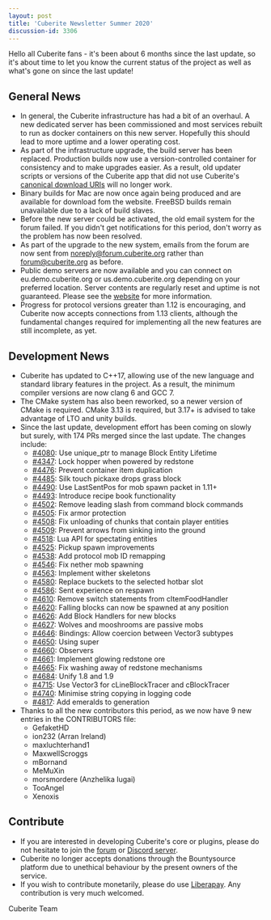 ```yaml
---
layout: post
title: 'Cuberite Newsletter Summer 2020'
discussion-id: 3306
---
```

Hello all Cuberite fans - it's been about 6 months since the last 
update, so it's about time to let you know the current status of the 
project as well as what's gone on since the last update!

General News
------------

 - In general, the Cuberite infrastructure has had a bit of an overhaul. 
   A new dedicated server has been commissioned and most services 
   rebuilt to run as docker containers on this new server. Hopefully 
   this should lead to more uptime and a lower operating cost.
 - As part of the infrastructure upgrade, the build server has been 
   replaced. Production builds now use a version-controlled container 
   for consistency and to make upgrades easier. As a result, old updater 
   scripts or versions of the Cuberite app that did not use Cuberite's 
   [canonical download URIs](https://cuberite.org/download-links/) will 
   no longer work.
 - Binary builds for Mac are now once again being produced and are 
   available for download fom the website. FreeBSD builds remain 
   unavailable due to a lack of build slaves.
 - Before the new server could be activated, the old email system for 
   the forum failed. If you didn't get notifications for this period, 
   don't worry as the problem has now been resolved.
 - As part of the upgrade to the new system, emails from the forum are 
   now sent from noreply@forum.cuberite.org rather than 
   forum@cuberite.org as before.
 - Public demo servers are now available and you can connect on 
   eu.demo.cuberite.org or us.demo.cuberite.org depending on your 
   preferred location. Server contents are regularly reset and uptime is 
   not guaranteed. Please see the 
   [website](https://cuberite.org/demoservers/) for more information.
 - Progress for protocol versions greater than 1.12 is encouraging, and 
   Cuberite now accepts connections from 1.13 clients, although the 
   fundamental changes required for implementing all the new features 
   are still incomplete, as yet.

Development News
----------------

 - Cuberite has updated to C++17, allowing use of the new language and 
   standard library features in the project. As a result, the minimum 
   compiler versions are now clang 6 and GCC 7. 
 - The CMake system has also been reworked, so a newer version of CMake 
   is required. CMake 3.13 is required, but 3.17+ is advised to take 
   advantage of LTO and unity builds.
 - Since the last update, development effort has been coming on slowly 
   but surely, with 174 PRs merged since the last update. The changes 
   include:
   - [#4080](https://github.com/cuberite/cuberite/pull/4080): 
     Use unique_ptr to manage Block Entity Lifetime
   - [#4347](https://github.com/cuberite/cuberite/pull/4347): 
     Lock hopper when powered by redstone
   - [#4476](https://github.com/cuberite/cuberite/pull/4476): 
     Prevent container item duplication
   - [#4485](https://github.com/cuberite/cuberite/pull/4485): 
     Silk touch pickaxe drops grass block
   - [#4490](https://github.com/cuberite/cuberite/pull/4490): 
     Use LastSentPos for mob spawn packet in 1.11+
   - [#4493](https://github.com/cuberite/cuberite/pull/4493): 
     Introduce recipe book functionality
   - [#4502](https://github.com/cuberite/cuberite/pull/4502): 
     Remove leading slash from command block commands
   - [#4505](https://github.com/cuberite/cuberite/pull/4505): 
     Fix armor protection
   - [#4508](https://github.com/cuberite/cuberite/pull/4508): 
     Fix unloading of chunks that contain player entities
   - [#4509](https://github.com/cuberite/cuberite/pull/4509): 
     Prevent arrows from sinking into the ground
   - [#4518](https://github.com/cuberite/cuberite/pull/4518): 
     Lua API for spectating entities
   - [#4525](https://github.com/cuberite/cuberite/pull/4525): 
     Pickup spawn improvements
   - [#4538](https://github.com/cuberite/cuberite/pull/4538): 
     Add protocol mob ID remapping
   - [#4546](https://github.com/cuberite/cuberite/pull/4546): 
     Fix nether mob spawning
   - [#4563](https://github.com/cuberite/cuberite/pull/4563): 
     Implement wither skeletons
   - [#4580](https://github.com/cuberite/cuberite/pull/4580): 
     Replace buckets to the selected hotbar slot
   - [#4586](https://github.com/cuberite/cuberite/pull/4586): 
     Sent experience on respawn
   - [#4610](https://github.com/cuberite/cuberite/pull/4610): 
     Remove switch statements from cItemFoodHandler
   - [#4620](https://github.com/cuberite/cuberite/pull/4620): 
     Falling blocks can now be spawned at any position
   - [#4626](https://github.com/cuberite/cuberite/pull/4626): 
     Add Block Handlers for new blocks
   - [#4627](https://github.com/cuberite/cuberite/pull/4627): 
     Wolves and mooshrooms are passive mobs
   - [#4646](https://github.com/cuberite/cuberite/pull/4646): 
     Bindings: Allow coercion between Vector3 subtypes
   - [#4650](https://github.com/cuberite/cuberite/pull/4650): 
     Using super
   - [#4660](https://github.com/cuberite/cuberite/pull/4660): 
     Observers
   - [#4661](https://github.com/cuberite/cuberite/pull/4661): 
     Implement glowing redstone ore
   - [#4665](https://github.com/cuberite/cuberite/pull/4665): 
     Fix washing away of redstone mechanisms
   - [#4684](https://github.com/cuberite/cuberite/pull/4684): 
     Unify 1.8 and 1.9
   - [#4715](https://github.com/cuberite/cuberite/pull/4715): 
     Use Vector3 for cLineBlockTracer and cBlockTracer
   - [#4740](https://github.com/cuberite/cuberite/pull/4740): 
     Minimise string copying in logging code
   - [#4817](https://github.com/cuberite/cuberite/pull/4817): 
     Add emeralds to generation
 - Thanks to all the new contributors this period, as we now have 9 new 
   entries in the CONTRIBUTORS file:
   - GefaketHD
   - ion232 (Arran Ireland)
   - maxluchterhand1
   - MaxwellScroggs
   - mBornand
   - MeMuXin
   - morsmordere (Anzhelika Iugai)
   - TooAngel
   - Xenoxis

Contribute
----------

 - If you are interested in developing Cuberite's core or plugins, 
   please do not hesitate to join the [forum](https://forum.cuberite.org) 
   or [Discord server](https://discord.gg/76w5J6M).
 - Cuberite no longer accepts donations through the Bountysource 
   platform due to unethical behaviour by the present owners of the 
   service.
 - If you wish to contribute monetarily, please do use 
   [Liberapay](https://liberapay.com/Cuberite). Any contribution is very 
   much welcomed.

Cuberite Team
